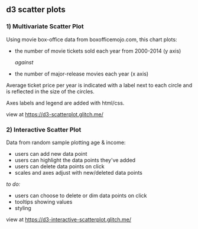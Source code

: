 ## d3 scatter plots

### 1) Multivariate Scatter Plot

Using movie box-office data from boxofficemojo.com, this chart plots:

 - the number of movie tickets sold each year from 2000-2014 (y axis)

   *against*

- the number of major-release movies each year (x axis)

Average ticket price per year is indicated with a label next to each circle and is reflected in the size of the circles.

Axes labels and legend are added with html/css.

view at https://d3-scatterplot.glitch.me/


### 2) Interactive Scatter Plot

Data from random sample plotting age & income:

- users can add new data point
- users can highlight the data points they've added
- users can delete data points on click
- scales and axes adjust with new/deleted data points

*to do:*
- users can choose to delete or dim data points on click
- tooltips showing values
- styling

view at https://d3-interactive-scatterplot.glitch.me/
